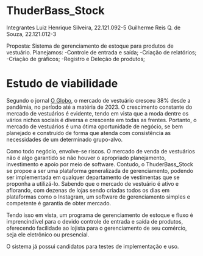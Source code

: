 # ThuderBass_Stock

Integrantes
Luiz Henrique Silveira, 22.121.092-5
Guilherme Reis Q. de Souza, 22.121.012-3

Proposta: Sistema de gerenciamento de estoque para produtos de vestuário. Planejamos:
-Controle de entrada e saída;
-Criação de relatórios;
-Criação de gráficos;
-Registro e Deleção de produtos;

# Estudo de viabilidade

Segundo o jornal [O Globo](https://oglobo.globo.com/patrocinado/dino/noticia/2023/06/setor-de-moda-e-vestuario-cresceu-38-em-2022.ghtml), o mercado de vestuário cresceu 38% desde a pandêmia, no período até a matéria de 2023. O crescimento constante do mercado de vestuários é evidente, tendo em vista que a moda dentre os vários nichos sociais é diversa e crescente em todas as frentes. Portanto, o mercado de vestuários é uma ótima oportunidade de negócio, se bem planejado e construído de forma que atenda com consistência as necessidades de um determinado grupo-alvo.

Como todo negócio, envolve-se riscos. O mercado de venda de vestuários não é algo garantido se não houver o apropriado planejamento, investimento e apoio por meio de software. Contudo, o ThuderBass_Stock se propoe a ser uma plataforma generalizada de gerenciamento, podendo ser implementada em qualquer departamento de vestimentas que se proponha a utilizá-lo. Sabendo que o mercado de vestuário é ativo e aflorando, com dezenas de lojas sendo criadas todos os dias em plataformas como o Instagram, um software de gerenciamento simples e competente é garantia de obter mercado.

Tendo isso em vista, um programa de gerenciamento de estoque e fluxo é imprencindivel para o devido controle de entrada e saída de produtos, oferecendo facilidade ao lojista para o gerenciamento de seu comércio, seja ele eletrônico ou presencial.

O sistema já possui candidatos para testes de implementação e uso.

